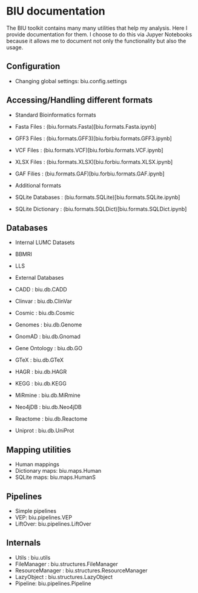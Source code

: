 # BIU documentation

The BIU toolkit contains many many utilities that help my analysis. Here I provide documentation for them. I choose to do this via Jupyer Notebooks because it allows me to document not only the functionality but also the usage.

## Configuration

 * Changing global settings: biu.config.settings

## Accessing/Handling different formats
 * Standard Bioinformatics formats
  * Fasta Files : (biu.formats.Fasta)[biu.formats.Fasta.ipynb]
  * GFF3 Files :  (biu.formats.GFF3)[biu.forbiu.formats.GFF3.ipynb]
  * VCF Files :   (biu.formats.VCF)[biu.forbiu.formats.VCF.ipynb]
  * XLSX Files :  (biu.formats.XLSX)[biu.forbiu.formats.XLSX.ipynb]
  * GAF Filies :  (biu.formats.GAF)[biu.forbiu.formats.GAF.ipynb]

 * Additional formats
  * SQLite Databases :  (biu.formats.SQLite)[biu.formats.SQLite.ipynb]
  * SQLite Dictionary : (biu.formats.SQLDict)[biu.formats.SQLDict.ipynb]

## Databases

 * Internal LUMC Datasets
  * BBMRI
  * LLS

 * External Databases
  * CADD : biu.db.CADD 
  * Clinvar : biu.db.ClinVar
  * Cosmic : biu.db.Cosmic
  * Genomes : biu.db.Genome
  * GnomAD : biu.db.Gnomad
  * Gene Ontology : biu.db.GO
  * GTeX : biu.db.GTeX
  * HAGR : biu.db.HAGR
  * KEGG : biu.db.KEGG
  * MiRmine : biu.db.MiRmine
  * Neo4jDB : biu.db.Neo4jDB
  * Reactome : biu.db.Reactome
  * Uniprot : biu.db.UniProt

## Mapping utilities

 * Human mappings
  * Dictionary maps: biu.maps.Human
  * SQLite maps: biu.maps.HumanS

## Pipelines

 * Simple pipelines
  * VEP: biu.pipelines.VEP
  * LiftOver: biu.pipelines.LiftOver

## Internals

 * Utils : biu.utils
 * FileManager : biu.structures.FileManager
 * ResourceManager : biu.structures.ResourceManager
 * LazyObject : biu.structures.LazyObject
 * Pipeline: biu.pipelines.Pipeline

